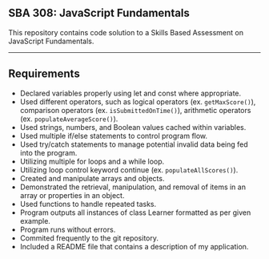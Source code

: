 <h2>SBA 308: JavaScript Fundamentals</h2>
<p>This repository contains code solution to a Skills Based Assessment on JavaScript Fundamentals.</p>
<hr>
<h2>Requirements</h2>
<ul>
<li>Declared variables properly using let and const where appropriate.</li>
<li>Used different operators, such as logical operators (ex. <code>getMaxScore()</code>), comparison operators (ex. <code>isSubmittedOnTime()</code>), arithmetic operators (ex. <code>populateAverageScore()</code>).</li>
<li>Used strings, numbers, and Boolean values cached within variables.</li>
<li>Used multiple if/else statements to control program flow.</li>
<li>Used try/catch statements to manage potential invalid data being fed into the program.</li>
<li>Utilizing multiple for loops and a while loop.</li>
<li>Utilizing loop control keyword continue (ex. <code>populateAllScores()</code>).</li>
<li>Created and manipulate arrays and objects.</li>
<li>Demonstrated the retrieval, manipulation, and removal of items in an array or properties in an object.</li>
<li>Used functions to handle repeated tasks.</li>
<li>Program outputs all instances of class Learner formatted as per given example.</li>
<li>Program runs without errors.</li>
<li>Commited frequently to the git repository.</li>
<li>Included a README file that contains a description of my application.</li>
</ul>